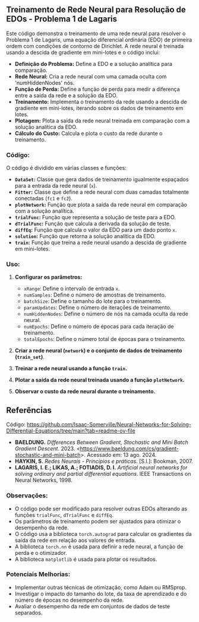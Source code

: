 ## Treinamento de Rede Neural para Resolução de EDOs - Problema 1 de Lagaris

Este código demonstra o treinamento de uma rede neural para resolver o Problema 1 de Lagaris, uma equação diferencial ordinária (EDO) de primeira ordem com condições de contorno de Dirichlet. A rede neural é treinada usando a descida de gradiente em mini-lotes e o código inclui:

* **Definição do Problema:** Define a EDO e a solução analítica para comparação.
* **Rede Neural:** Cria a rede neural com uma camada oculta com 'numHiddenNodes' nós.
* **Função de Perda:** Define a função de perda para medir a diferença entre a saída da rede e a solução da EDO.
* **Treinamento:** Implementa o treinamento da rede usando a descida de gradiente em mini-lotes, iterando sobre os dados de treinamento em lotes.
* **Plotagem:** Plota a saída da rede neural treinada em comparação com a solução analítica da EDO.
* **Cálculo do Custo:** Calcula e plota o custo da rede durante o treinamento.

### Código:

O código é dividido em várias classes e funções:

* **`DataSet`:**  Classe que gera dados de treinamento igualmente espaçados para a entrada da rede neural (`x`).
* **`Fitter`:** Classe que define a rede neural com duas camadas totalmente conectadas (`fc1` e `fc2`).
* **`plotNetwork`:** Função que plota a saída da rede neural em comparação com a solução analítica.
* **`trialFunc`:** Função que representa a solução de teste para a EDO.
* **`dTrialFunc`:** Função que calcula a derivada da solução de teste.
* **`diffEq`:** Função que calcula o valor da EDO para um dado ponto `x`.
* **`solution`:** Função que retorna a solução analítica da EDO.
* **`train`:** Função que treina a rede neural usando a descida de gradiente em mini-lotes.

### Uso:

1. **Configurar os parâmetros:**
    * `xRange`: Define o intervalo de entrada `x`.
    * `numSamples`: Define o número de amostras de treinamento.
    * `batchSize`: Define o tamanho do lote para o treinamento.
    * `paramUpdates`: Define o número de iterações de treinamento.
    * `numHiddenNodes`: Define o número de nós na camada oculta da rede neural.
    * `numEpochs`: Define o número de épocas para cada iteração de treinamento.
    * `totalEpochs`: Define o número total de épocas para o treinamento.

2. **Criar a rede neural (`network`) e o conjunto de dados de treinamento (`train_set`)**.

3. **Treinar a rede neural usando a função `train`.**

4. **Plotar a saída da rede neural treinada usando a função `plotNetwork`.**

5. **Observar o custo da rede neural durante o treinamento.**

## Referências

Código: https://github.com/Isaac-Somerville/Neural-Networks-for-Solving-Differential-Equations/tree/main?tab=readme-ov-file
* **BAELDUNG.** _Differences Between Gradient, Stochastic and Mini Batch Gradient Descent_. 2023. &lt;https://www.baeldung.com/cs/gradient-stochastic-and-mini-batch&gt;. Acessado em: 13 ago. 2024.
* **HAYKIN, S.** _Redes Neurais - Princípios e práticas_. [S.l.]: Bookman, 2007.
* **LAGARIS, I. E.; LIKAS, A.; FOTIADIS, D. I.** _Artificial neural networks for solving ordinary and partial differential equations_. IEEE Transactions on Neural Networks, 1998.
  

### Observações:

* O código pode ser modificado para resolver outras EDOs alterando as funções `trialFunc`, `dTrialFunc` e `diffEq`.
* Os parâmetros de treinamento podem ser ajustados para otimizar o desempenho da rede.
* O código usa a biblioteca `torch.autograd` para calcular os gradientes da saída da rede em relação aos valores de entrada.
* A biblioteca `torch.nn` é usada para definir a rede neural, a função de perda e o otimizador.
* A biblioteca `matplotlib` é usada para plotar os resultados.

### Potenciais Melhorias:

* Implementar outras técnicas de otimização, como Adam ou RMSprop.
* Investigar o impacto do tamanho do lote, da taxa de aprendizado e do número de épocas no desempenho da rede.
* Avaliar o desempenho da rede em conjuntos de dados de teste separados.
